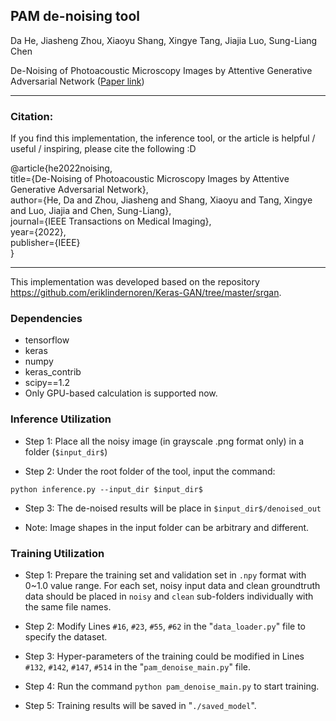 ## PAM de-noising tool

Da He, Jiasheng Zhou, Xiaoyu Shang, Xingye Tang, Jiajia Luo, Sung-Liang Chen

De-Noising of Photoacoustic Microscopy Images by Attentive Generative Adversarial Network ([Paper link](https://ieeexplore.ieee.org/abstract/document/9970755))
- - -
### Citation:
If you find this implementation, the inference tool, or the article is helpful / useful / inspiring, please cite the following :D

@article{he2022noising,\
  title={De-Noising of Photoacoustic Microscopy Images by Attentive Generative Adversarial Network},\
  author={He, Da and Zhou, Jiasheng and Shang, Xiaoyu and Tang, Xingye and Luo, Jiajia and Chen, Sung-Liang},\
  journal={IEEE Transactions on Medical Imaging},\
  year={2022},\
  publisher={IEEE}\
}

---
This implementation was developed based on the repository https://github.com/eriklindernoren/Keras-GAN/tree/master/srgan.


### Dependencies
* tensorflow
* keras
* numpy
* keras_contrib
* scipy==1.2
* Only GPU-based calculation is supported now.

### Inference Utilization
* Step 1: Place all the noisy image (in grayscale .png format only) in a folder (`$input_dir$`)

* Step 2: Under the root folder of the tool, input the command:   
```
python inference.py --input_dir $input_dir$
```

* Step 3: The de-noised results will be place in `$input_dir$/denoised_out`

* Note: Image shapes in the input folder can be arbitrary and different.

### Training Utilization
* Step 1: Prepare the training set and validation set in `.npy` format with 0~1.0 value range. For each set, noisy input data and clean groundtruth data should be placed in `noisy` and `clean` sub-folders individually with the same file names.

* Step 2: Modify Lines `#16`, `#23`, `#55`, `#62` in the "`data_loader.py`" file to specify the dataset.

* Step 3: Hyper-parameters of the training could be modified in Lines `#132`, `#142`, `#147`, `#514` in the "`pam_denoise_main.py`" file.

* Step 4: Run the command ```python pam_denoise_main.py``` to start training.

* Step 5: Training results will be saved in "`./saved_model`".